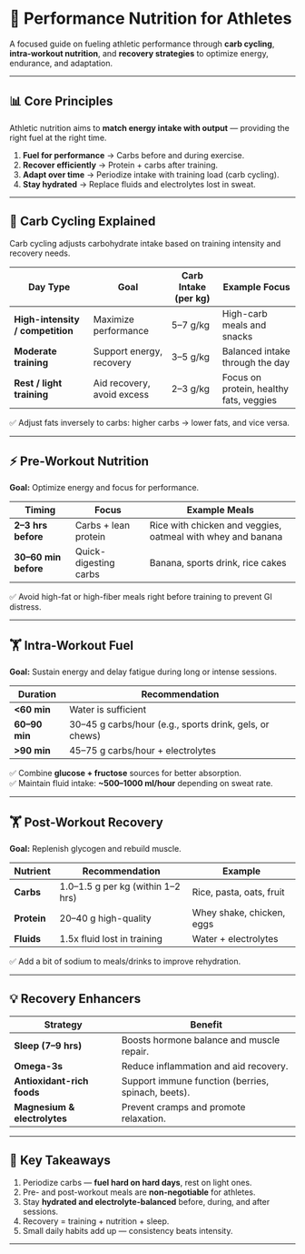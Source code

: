 # 🏃 Performance Nutrition for Athletes

A focused guide on fueling athletic performance through **carb cycling**, **intra-workout nutrition**, and **recovery strategies** to optimize energy, endurance, and adaptation.

---

## 📊 Core Principles

Athletic nutrition aims to **match energy intake with output** — providing the right fuel at the right time.

1. **Fuel for performance** → Carbs before and during exercise.
2. **Recover efficiently** → Protein + carbs after training.
3. **Adapt over time** → Periodize intake with training load (carb cycling).
4. **Stay hydrated** → Replace fluids and electrolytes lost in sweat.

---

## 🍎 Carb Cycling Explained

Carb cycling adjusts carbohydrate intake based on training intensity and recovery needs.

| Day Type | Goal | Carb Intake (per kg) | Example Focus |
|-----------|------|----------------------|----------------|
| **High-intensity / competition** | Maximize performance | 5–7 g/kg | High-carb meals and snacks |
| **Moderate training** | Support energy, recovery | 3–5 g/kg | Balanced intake through the day |
| **Rest / light training** | Aid recovery, avoid excess | 2–3 g/kg | Focus on protein, healthy fats, veggies |

✅ Adjust fats inversely to carbs: higher carbs → lower fats, and vice versa.

---

## ⚡ Pre-Workout Nutrition

**Goal:** Optimize energy and focus for performance.

| Timing | Focus | Example Meals |
|---------|--------|----------------|
| **2–3 hrs before** | Carbs + lean protein | Rice with chicken and veggies, oatmeal with whey and banana |
| **30–60 min before** | Quick-digesting carbs | Banana, sports drink, rice cakes |

✅ Avoid high-fat or high-fiber meals right before training to prevent GI distress.

---

## 🏋️ Intra-Workout Fuel

**Goal:** Sustain energy and delay fatigue during long or intense sessions.

| Duration | Recommendation |
|-----------|----------------|
| **<60 min** | Water is sufficient |
| **60–90 min** | 30–45 g carbs/hour (e.g., sports drink, gels, or chews) |
| **>90 min** | 45–75 g carbs/hour + electrolytes |

✅ Combine **glucose + fructose** sources for better absorption.  
✅ Maintain fluid intake: **~500–1000 ml/hour** depending on sweat rate.

---

## 🏋 Post-Workout Recovery

**Goal:** Replenish glycogen and rebuild muscle.

| Nutrient | Recommendation | Example |
|-----------|----------------|----------|
| **Carbs** | 1.0–1.5 g per kg (within 1–2 hrs) | Rice, pasta, oats, fruit |
| **Protein** | 20–40 g high-quality | Whey shake, chicken, eggs |
| **Fluids** | 1.5x fluid lost in training | Water + electrolytes |

✅ Add a bit of sodium to meals/drinks to improve rehydration.

---

## 💡 Recovery Enhancers

| Strategy | Benefit |
|-----------|----------|
| **Sleep (7–9 hrs)** | Boosts hormone balance and muscle repair. |
| **Omega-3s** | Reduce inflammation and aid recovery. |
| **Antioxidant-rich foods** | Support immune function (berries, spinach, beets). |
| **Magnesium & electrolytes** | Prevent cramps and promote relaxation. |

---

## 🧠 Key Takeaways

1. Periodize carbs — **fuel hard on hard days**, rest on light ones.  
2. Pre- and post-workout meals are **non-negotiable** for athletes.  
3. Stay **hydrated and electrolyte-balanced** before, during, and after sessions.  
4. Recovery = training + nutrition + sleep.  
5. Small daily habits add up — consistency beats intensity.

---